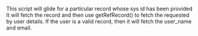 This script will glide for a particular record whose sys id has been provided
It will fetch the record and then use getRefRecord() to fetch the requested by user details.
If the user is a valid record, then it will fetch the user_name and email.
